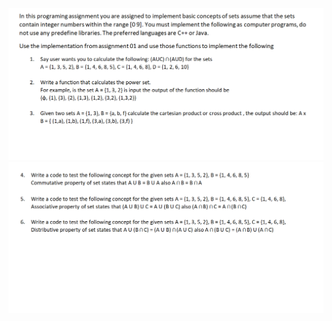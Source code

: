 ![Alt text](https://github.com/Doingitgud/basic_automata_assignment_2/blob/main/Screenshot/basic_automata_assignment2_screenshot_1.png?raw=true "Assignment_2")
![Alt text](https://github.com/Doingitgud/basic_automata_assignment_2/blob/main/Screenshot/basic_automata_assignment2_screenshot_2.png?raw=true "Assignment_2")
